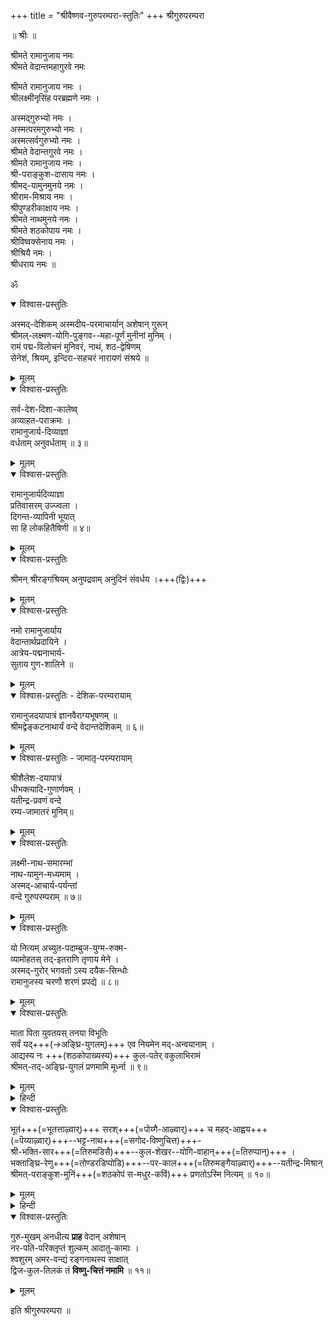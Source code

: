 +++
title = "श्रीवैष्णव-गुरुपरम्परा-स्तुतिः"
+++
 श्रीगुरुपरम्परा   
  
 ॥ श्रीः ॥  
  
श्रीमते रामानुजाय नमः  
श्रीमते वेदान्तमहागुरवे नमः  

श्रीमते रामानुजाय नमः ।  
श्रीलक्ष्मीनृसिंह परब्रह्मणे नमः ।  

अस्मद्गुरुभ्यो नमः ।  
अस्मत्परमगुरुभ्यो नमः ।  
अस्मत्सर्वगुरुभ्यो नमः ।  
श्रीमते वेदान्तगुरवे नमः ।  
श्रीमते रामानुजाय नमः ।  
श्री-पराङ्कुश-दासाय नमः ।  
श्रीमद्-यामुनमुनये नमः ।  
श्रीराम-मिश्राय नमः ।  
श्रीपुण्डरीकाक्षाय नमः ।  
श्रीमते नाथमुनये नमः ।  
श्रीमते शठकोपाय नमः ।  
श्रीविष्वक्सेनाय नमः ।  
श्रीश्रियै नमः ।  
श्रीधराय नमः ॥  
  
ॐ  

<details open><summary>विश्वास-प्रस्तुतिः</summary>

अस्मद्-देशिकम् अस्मदीय-परमाचार्यान् अशेषान् गुरून्  
श्रीमल्-लक्ष्मण-योगि-पुङ्गव--महा-पूर्णं मुनीनां मुनिम् ।  
रामं पद्म-विलोचनं मुनिवरं, नाथं, शठ-द्वेषिणम्  
सेनेशं, श्रियम्, इन्दिरा-सहचरं नारायणं संश्रये ॥
</details>

<details><summary>मूलम्</summary>

अस्मद्देशिकमस्मदीयपरमाचार्यानशेषान् गुरून् ।  
श्रीमल्लक्ष्मणयोगिपुङ्गवमहापूर्णं मुनीनां मुनिम् ॥  
रामं पद्मविलोचनं मुनिवरं नाथं शठद्वेषिणम् ।  
सेनेशं श्रियमिन्दिरासहचरं नारायणं संश्रये ॥
</details>
   
  
<details open><summary>विश्वास-प्रस्तुतिः</summary>

सर्व-देश-दिशा-कालेष्व्  
अव्याहत-पराक्रमः ।  
रामानुजार्य-दिव्याज्ञा  
वर्धताम् अनुवर्धताम् ॥ ३॥
</details>

<details><summary>मूलम्</summary>

सर्वदेशदिशाकालेष्वव्याहतपराक्रमः ।  
रामानुजार्यदिव्याज्ञा वर्धतामनुवर्धताम् ॥ ३॥
</details>

  
<details open><summary>विश्वास-प्रस्तुतिः</summary>

रामानुजार्यदिव्याज्ञा  
प्रतिवासरम् उज्ज्वला ।  
दिगन्त-व्यापिनी भूयात्  
सा हि लोकहितैषिणी ॥ ४॥
</details>

<details><summary>मूलम्</summary>

रामानुजार्यदिव्याज्ञा प्रतिवासरमुज्ज्वला ।  
दिगन्तव्यापिनी भूयात्सा हि लोकहितैषिणी ॥ ४॥
</details>
  
  
<details open><summary>विश्वास-प्रस्तुतिः</summary>

श्रीमन् श्रीरङ्गश्रियम् अनुपद्रवाम् अनुदिनं संवर्धय ।+++(द्विः)+++   
</details>

<details><summary>मूलम्</summary>

श्रीमन् श्रीरङ्गश्रियमनुपद्रवामनुदिनं संवर्धय ।  
श्रीमन् श्रीरङ्गश्रियमनुपद्रवामनुदिनं संवर्धय ।
</details>


<details open><summary>विश्वास-प्रस्तुतिः</summary>

नमो रामानुजार्याय  
वेदान्तार्थप्रदायिने ।   
आत्रेय-पद्मनाभार्य-  
सुताय गुण-शालिने ॥
</details>

<details><summary>मूलम्</summary>

नमो रामानुजार्याय  
वेदान्तार्थप्रदायिने ।   
आत्रेयपद्मनाभार्य-  
सुताय गुणशालिने ॥
</details>


<details open><summary>विश्वास-प्रस्तुतिः - देशिक-परम्परायाम्</summary>

रामानुजदयापात्रं ज्ञानवैराग्यभूषणम् ॥  
श्रीमद्वेङ्कटनाथार्यं वन्दे वेदान्तदेशिकम् ॥ ६॥
</details>

<details><summary>मूलम्</summary>

रामानुजदयापात्रं ज्ञानवैराग्यभूषणम् ॥  
श्रीमद्वेङ्कटनाथार्यं वन्दे वेदान्तदेशिकम् ॥ ६॥
</details>
  
  
<details open><summary>विश्वास-प्रस्तुतिः - जामातृ-परम्परायाम्</summary>

श्रीशैलेश-दयापात्रं  
धीभक्त्यादि-गुणार्णवम् ।  
यतीन्द्र-प्रवणं वन्दे  
रम्य-जामातरं मुनिम्॥
</details>

<details><summary>मूलम्</summary>

श्रीशैलेश-दयापात्रं  
धीभक्त्यादि-गुणार्णवम् ।  
यतीन्द्र-प्रवणं वन्दे  
रम्य-जामातरं मुनिम्॥
</details>


<details open><summary>विश्वास-प्रस्तुतिः</summary>

लक्ष्मी-नाथ-समारम्भां  
नाथ-यामुन-मध्यमाम् ।  
अस्मद्-आचार्य-पर्यन्तां  
वन्दे गुरुपरम्पराम् ॥ ७॥
</details>

<details><summary>मूलम्</summary>

लक्ष्मीनाथसमारम्भां नाथयामुनमध्यमाम् ।  
अस्मदाचार्यपर्यन्तां वन्दे गुरुपरम्पराम् ॥ ७॥
</details>

  
  
<details open><summary>विश्वास-प्रस्तुतिः</summary>

यो नित्यम् अच्युत-पदाम्बुज-युग्म-रुक्म-  
व्यामोहतस् तद्-इतराणि तृणाय मेने ।  
अस्मद्-गुरोर् भगवतो ऽस्य दयैक-सिन्धोः  
रामानुजस्य चरणौ शरणं प्रपद्ये ॥ ८॥  
</details>

<details><summary>मूलम्</summary>

यो नित्यमच्युतपदाम्बुजयुग्मरुक्म-  
व्यामोहतस्तदितराणि तृणाय मेने ।  
अस्मद्गुरोर्भगवतोऽस्य दयैकसिन्धोः  
रामानुजस्य चरणौ शरणं प्रपद्ये ॥ ८॥  
</details>

  
<details open><summary>विश्वास-प्रस्तुतिः</summary>

माता पिता युवतयस् तनया विभूतिः  
सर्वं यद्+++(→अङ्घ्रि-युगलम्)+++ एव नियमेन मद्-अन्वयानाम् ।  
आद्यस्य नः +++(शठकोपाख्यस्य)+++ कुल-पतेर् वकुलाभिरामं  
श्रीमत्-तद्-अङ्घ्रि-युगलं प्रणमामि मूर्ध्ना ॥ ९॥
</details>

<details><summary>मूलम्</summary>

माता पिता युवतयस्तनया विभूतिः  
सर्वं यदेव नियमेन मदन्वयानाम् ।  
आद्यस्य नः कुलपतेर्वकुलाभिरामं  
श्रीमत्तदङ्घ्रियुगलं प्रणमामि मूर्ध्ना ॥ ९॥
</details>
  

<details><summary>हिन्दी</summary>

मै अपने शिरस से श्री नम्माऴ्वार को अभिनंदन (प्रणाम) करता हूँ,  
जो श्रीवैष्णवों (प्रपन्न-जन) के कुल के अधिपति नेता है,  
जो मघिऴम () फूलों से सुसज्जित है,  
जिनके दिव्यचरण श्रीवैष्णवश्री (धन-संपत्ति) से भरपूर है  
और जो सब श्रीवैष्णवों के माता, पिता, पत्नी, बच्चा, दिव्य धन इत्यादि और सब कुछ है ।
</details>

  
<details open><summary>विश्वास-प्रस्तुतिः</summary>

भूतं+++(=भूतत्ताऴ्वार्)+++ सरश्+++(=पोय्गै-आऴ्वार्)+++ च महद्-आह्वय+++(=पॆय्याऴ्वार्)+++--भट्ट-नाथ+++(=सगोद-विष्णुचित्त)+++-  
श्री-भक्ति-सार+++(=तिरुमडिसै)+++--कुल-शेखर--योगि-वाहान्+++(=तिरुप्पान्)+++ ।  
भक्ताङ्घ्रि-रेणु+++(=तोण्डरडिप्पोडि)+++--पर-काल+++(=तिरुमङ्गैयाऴ्वार्)+++--यतीन्द्र-मिश्रान्  
श्रीमत्-पराङ्कुश-मुनिं+++(=शठकोपं स-मधुर-कविं)+++ प्रणतोऽस्मि नित्यम् ॥ १०॥  
</details>

<details><summary>मूलम्</summary>

भूतं सरश्च महदाह्वयभट्टनाथ-  
श्रीभक्तिसारकुलशेखरयोगिवाहान् ।  
भक्ताङ्घ्रिरेणुपरकालयतीन्द्रमिश्रान्  
श्रीमत्पराङ्कुशमुनिं प्रणतोऽस्मि नित्यम् ॥ १०॥  
</details>
  
<details><summary>हिन्दी</summary>

आलवारों के दोनों प्रकार के नाम हैं-(1) सरोयोगी (पोयगैआलवार), (2) भूतयोगी (भूतत्तालवार), (3) महद्-योगी (पेय आलवार), (4) भक्तसागर (तिरुमडिसै आलवार), (5) शठकोप या परांकुश मुनि (नम्म आलवार), (6) मधुर कवि, (7) कुलशेखर, (8) विष्णुचित्त (परि आलवार), (9) गोदा या रंगनायकी (आंडाल), (10) विप्रनारायण या भक्तपदरेणु (तोंडरडिप्पोलि), (11) योगवाह या मुनिवाहन (तिरुप्पन), (12) परकाल या नीलन्‌ (तिरुमंगैयालवार)। 
</details>


<details open><summary>विश्वास-प्रस्तुतिः</summary>

गुरु-मुखम् अनधीत्य **प्राह** वेदान् अशेषान्  
नर-पति-परिक्लृप्तं शुल्कम् आदातु-कामाः ।  
श्वशुरम् अमर-वन्द्यं रङ्गनाथस्य साक्षात्  
द्विज-कुल-तिलकं तं **विष्णु-चित्तं नमामि** ॥ ११॥  
</details>

<details><summary>मूलम्</summary>

गुरुमुखमनधीत्य प्राह वेदानशेषान्  
नरपतिपरिक्लृप्तं शुल्कमादातुकामाः ।  
श्वशुरममरवन्द्यं रङ्गनाथस्य साक्षात्  
द्विजकुलतिलकं तं विष्णुचित्तं नमामि ॥ ११॥  
</details>

  
इति श्रीगुरुपरम्परा ॥  
